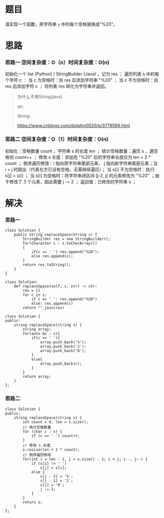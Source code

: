# 题目

请实现一个函数，把字符串 `s` 中的每个空格替换成"%20"。

# 思路

### 思路一 空间复杂度：O（n）时间复杂度：O(n)

初始化一个 list (Python) / StringBuilder (Java) ，记为 res ；
遍历列表 s 中的每个字符 c ：
当 c 为空格时：向 res 后添加字符串 "%20" ；
当 c 不为空格时：向 res 后添加字符 c ；
将列表 res 转化为字符串并返回。

> 为什么不用String(java)
>
> str:
>
> String:
>
> https://www.cnblogs.com/dolphin0520/p/3778589.html

### 思路二 空间复杂度：O（1）时间复杂度：O(n)

初始化：空格数量 count ，字符串 s 的长度 len ；
统计空格数量：遍历 s ，遇空格则 count++ ；
修改 s 长度：添加完 "%20" 后的字符串长度应为 len + 2 * count ；
倒序遍历修改：i 指向原字符串尾部元素， j 指向新字符串尾部元素；当 i = j 时跳出（代表左方已没有空格，无需继续遍历）；
当 s[i] 不为空格时：执行 s[j] = s[i] ；
当 s[i] 为空格时：将字符串闭区间 [j-2, j] 的元素修改为 "%20" ；由于修改了 3 个元素，因此需要 j -= 2 ；
返回值：已修改的字符串 s ；





# 解决

### 思路一

```
class Solution {
    public String replaceSpace(String s) {
        StringBuilder res = new StringBuilder();
        for(Character c : s.toCharArray())
        {
            if(c == ' ') res.append("%20");
            else res.append(c);
        }
        return res.toString();
    }
}
```

```
class Solution:
    def replaceSpace(self, s: str) -> str:
        res = []
        for c in s:
            if c == ' ': res.append("%20")
            else: res.append(c)
        return "".join(res)
```

```
class Solution {
public:
    string replaceSpace(string s) {    
        string array;   
        for(auto &c : s){   
            if(c == ' '){
                array.push_back('%');
                array.push_back('2');
                array.push_back('0');
            }
            else{
                array.push_back(c);
            }
        }
        return array;
    }
};
```

### 思路二

```
class Solution {
public:
    string replaceSpace(string s) {
        int count = 0, len = s.size();
        // 统计空格数量
        for (char c : s) {
            if (c == ' ') count++;
        }
        // 修改 s 长度
        s.resize(len + 2 * count);
        // 倒序遍历修改
        for(int i = len - 1, j = s.size() - 1; i < j; i--, j--) {
            if (s[i] != ' ')
                s[j] = s[i];
            else {
                s[j - 2] = '%';
                s[j - 1] = '2';
                s[j] = '0';
                j -= 2;
            }
        }
        return s;
    }
};
```

